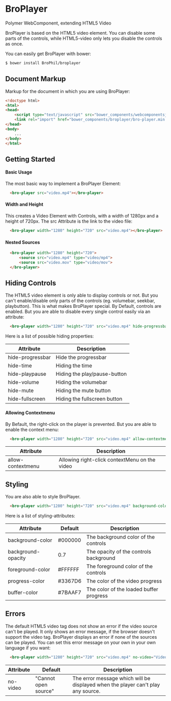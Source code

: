 # BroPlayer
Polymer WebComponent, extending HTML5 Video

BroPlayer is based on the HTML5 video element. 
You can disable some parts of the controls, while HTML5-video only lets you disable the controls as once.

You can easily get BroPlayer with bower:
```sh
$ bower install BroPhil/broplayer
```

## Document Markup
Markup for the document in which you are using BroPlayer:
```html
<!doctype html>
<html>
<head>
    <script type="text/javascript" src="bower_components/webcomponentsjs/webcomponents-lite.min.js"></script>
    <link rel="import" href="bower_components/broplayer/bro-player.min.html">
</head>
<body>
    ...
</body>
</html>
```

## Getting Started

#### Basic Usage
The most basic way to implement a BroPlayer Element:
```html
  <bro-player src="video.mp4"></bro-player>
```

#### Width and Height
This creates a Video Element with Controls, with a width of 1280px and a height of 720px. The src Attribute is the link to the video file:
```html
  <bro-player width="1280" height="720" src="video.mp4"></bro-player>
```

#### Nested Sources
```html
  <bro-player width="1280" height="720">
      <source src="video.mp4" type="video/mp4">
      <source src="video.mov" type="video/mov">
  </bro-player>
```

## Hiding Controls
The HTML5 video element is only able to display controls or not. But you can't enable/disable only parts of the controls (eg. volumebar, seekbar, playbutton). This is what makes BroPlayer special. By Default, controls are enabled. But you are able to disable every single control easily via an attribute:
```html
  <bro-player width="1280" height="720" src="video.mp4" hide-progressbar></bro-player>
```
Here is a list of possible hiding properties:


Attribute | Description
------------ | -------------
hide-progressbar | Hide the progressbar
hide-time | Hiding the time
hide-playpause | Hiding the play/pause-button
hide-volume | Hiding the volumebar
hide-mute | Hiding the mute button
hide-fullscreen | Hiding the fullscreen button

#### Allowing Contextmenu
By Befault, the right-click on the player is prevented. But you are able to enable the context menu:
```html
  <bro-player width="1280" height="720" src="video.mp4" allow-contextmenu></bro-player>
```

Attribute | Description
------------ | -------------
allow-contextmenu | Allowing right-click contextMenu on the video

## Styling
You are also able to style BroPlayer.
```html
  <bro-player width="1280" height="720" src="video.mp4" background-color="#FF0000"></bro-player>
```

Here is a list of styling-attributes:

Attribute | Default | Description
------------ | ------------- | -------------
background-color | #000000 | The background color of the controls
background-opacity | 0.7 | The opacity of the controls background
foreground-color | #FFFFFF | The foreground color of the controls
progress-color | #3367D6 | The color of the video progress
buffer-color | #7BAAF7 | The color of the loaded buffer progress

## Errors
The default HTML5 video tag does not show an error if the video source can't be played. It only shows an error message, if the browser doesn't support the video tag. BroPlayer displays an error if none of the sources can be played. You can set this error message on your own in your own language if you want:

```html
  <bro-player width="1280" height="720" src="video.mp4" no-video="Video konnte nicht geladen werden"></bro-player>
```

Attribute | Default | Description
------------ | ------------- | -------------
no-video | "Cannot open source" | The error message which will be displayed when the player can't play any source.
